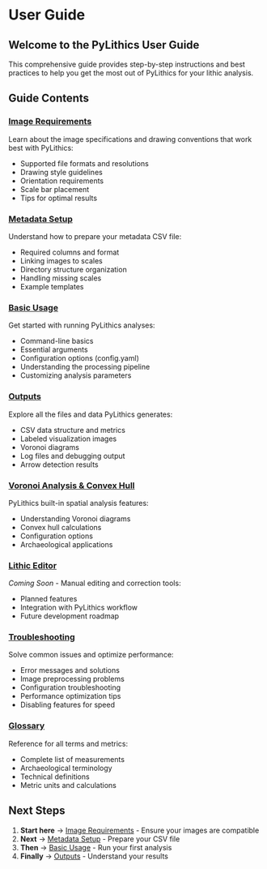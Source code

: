 # User Guide

## Welcome to the PyLithics User Guide

This comprehensive guide provides step-by-step instructions and best practices to help you get the most out of PyLithics for your lithic analysis.

## Guide Contents

### [Image Requirements](image-requirements.md)
Learn about the image specifications and drawing conventions that work best with PyLithics:
- Supported file formats and resolutions
- Drawing style guidelines
- Orientation requirements
- Scale bar placement
- Tips for optimal results

### [Metadata Setup](metadata-setup.md)
Understand how to prepare your metadata CSV file:
- Required columns and format
- Linking images to scales
- Directory structure organization
- Handling missing scales
- Example templates

### [Basic Usage](basic-usage.md)
Get started with running PyLithics analyses:
- Command-line basics
- Essential arguments
- Configuration options (config.yaml)
- Understanding the processing pipeline
- Customizing analysis parameters

### [Outputs](outputs.md)
Explore all the files and data PyLithics generates:
- CSV data structure and metrics
- Labeled visualization images
- Voronoi diagrams
- Log files and debugging output
- Arrow detection results

### [Voronoi Analysis & Convex Hull](voronoi-analysis.md)
PyLithics built-in spatial analysis features:
- Understanding Voronoi diagrams
- Convex hull calculations
- Configuration options
- Archaeological applications

### [Lithic Editor](lithic-editor.md)
*Coming Soon* - Manual editing and correction tools:
- Planned features
- Integration with PyLithics workflow
- Future development roadmap

### [Troubleshooting](troubleshooting.md)
Solve common issues and optimize performance:
- Error messages and solutions
- Image preprocessing problems
- Configuration troubleshooting
- Performance optimization tips
- Disabling features for speed

### [Glossary](glossary.md)
Reference for all terms and metrics:
- Complete list of measurements
- Archaeological terminology
- Technical definitions
- Metric units and calculations

## Next Steps

1. **Start here** → [Image Requirements](image-requirements.md) - Ensure your images are compatible
2. **Next** → [Metadata Setup](metadata-setup.md) - Prepare your CSV file
3. **Then** → [Basic Usage](basic-usage.md) - Run your first analysis
4. **Finally** → [Outputs](outputs.md) - Understand your results
